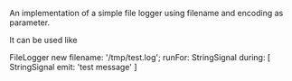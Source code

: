 An implementation of a simple file logger using filename and encoding as parameter. 

It can be used like

FileLogger new
	filename: '/tmp/test.log';
	runFor: StringSignal during: [ 
		StringSignal emit: 'test message'
		]



 


